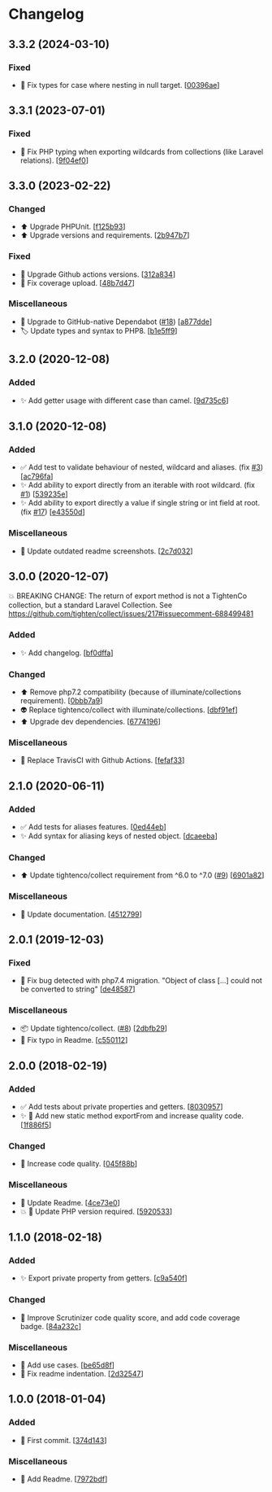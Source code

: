 # Changelog

<a name="3.3.2"></a>
## 3.3.2 (2024-03-10)

### Fixed

- 🐛 Fix types for case where nesting in null target. [[00396ae](https://github.com/mathieutu/exporter/commit/00396ae19de1fdb6183534d53ab1868ec5968e39)]


<a name="3.3.1"></a>
## 3.3.1 (2023-07-01)

### Fixed

- 🐛 Fix PHP typing when exporting wildcards from collections (like Laravel relations). [[9f04ef0](https://github.com/mathieutu/exporter/commit/9f04ef0bd74e8f3b6a2a09ff762e34a192a7ae1d)]


<a name="3.3.0"></a>
## 3.3.0 (2023-02-22)

### Changed

- ⬆️ Upgrade PHPUnit. [[f125b93](https://github.com/mathieutu/exporter/commit/f125b938c6fcc42836017f508b2e9feafba3858e)]
- ⬆️ Upgrade versions and requirements. [[2b947b7](https://github.com/mathieutu/exporter/commit/2b947b7d3f717b333aabc5986a2552fefc8091f0)]

### Fixed

- 💚 Upgrade Github actions versions. [[312a834](https://github.com/mathieutu/exporter/commit/312a834cb88633d8293527b7b9fabcf262750593)]
- 💚 Fix coverage upload. [[48b7d47](https://github.com/mathieutu/exporter/commit/48b7d47750a384bb9066f765d2735977721cbd36)]

### Miscellaneous

- 🤖 Upgrade to GitHub-native Dependabot ([#18](https://github.com/mathieutu/exporter/issues/18)) [[a877dde](https://github.com/mathieutu/exporter/commit/a877dde3e51317d2da07e69b750584ea3c9670a9)]
- 🏷️ Update types and syntax to PHP8. [[b1e5ff9](https://github.com/mathieutu/exporter/commit/b1e5ff9c0c45baf3c88ea837a38fe085fee2a0ff)]


<a name="3.2.0"></a>
## 3.2.0 (2020-12-08)

### Added

- ✨ Add getter usage with different case than camel. [[9d735c6](https://github.com/mathieutu/exporter/commit/9d735c6c53cabce4af3af5d34d4ecf77cde31be4)]


<a name="3.1.0"></a>
## 3.1.0 (2020-12-08)

### Added

- ✅ Add test to validate behaviour of nested, wildcard and aliases. (fix [#3](https://github.com/mathieutu/exporter/issues/3)) [[ac796fa](https://github.com/mathieutu/exporter/commit/ac796fafd1dc9369d389946f76a648823988d0c0)]
- ✨ Add ability to export directly from an iterable with root wildcard. (fix [#1](https://github.com/mathieutu/exporter/issues/1)) [[539235e](https://github.com/mathieutu/exporter/commit/539235e0cbac6df8dde981cc6aefc7fc6caad0dd)]
- ✨ Add ability to export directly a value if single string or int field at root. (fix [#17](https://github.com/mathieutu/exporter/issues/17)) [[e43550d](https://github.com/mathieutu/exporter/commit/e43550df8776c80d365ecbe220fc9023fbc4a004)]

### Miscellaneous

- 📝 Update outdated readme screenshots. [[2c7d032](https://github.com/mathieutu/exporter/commit/2c7d03244eb81928abfbc3dd6565fd51e4d68b88)]


<a name="3.0.0"></a>
## 3.0.0 (2020-12-07)

💥 BREAKING CHANGE: 
The return of export method is not a TightenCo collection, but a standard Laravel Collection.
See https://github.com/tighten/collect/issues/217#issuecomment-688499481

### Added

- ✨ Add changelog. [[bf0dffa](https://github.com/mathieutu/exporter/commit/bf0dffa197873b98adfaec7d962f71e16dd20a80)]

### Changed

- ⬆️ Remove php7.2 compatibility (because of illuminate/collections requirement). [[0bbb7a9](https://github.com/mathieutu/exporter/commit/0bbb7a98605a75e5b8b865100bf90f11d8e56a42)]
- 👽 Replace tightenco/collect with illuminate/collections. [[dbf91ef](https://github.com/mathieutu/exporter/commit/dbf91efae47e2557a014a45fac759b462fdbf1f5)]
- ⬆️ Upgrade dev dependencies. [[6774196](https://github.com/mathieutu/exporter/commit/677419618effcffc2b844fe2d641f84a2828dafe)]

### Miscellaneous

-  👷 Replace TravisCI with Github Actions. [[fefaf33](https://github.com/mathieutu/exporter/commit/fefaf3397cb7298d173742be4bc2681e34a171ef)]


<a name="2.1.0"></a>
## 2.1.0 (2020-06-11)

### Added

- ✅ Add tests for aliases features. [[0ed44eb](https://github.com/mathieutu/exporter/commit/0ed44ebdf98de113f3ec1df6305f2c398e7c83fe)]
- ✨ Add syntax for aliasing keys of nested object. [[dcaeeba](https://github.com/mathieutu/exporter/commit/dcaeeba8f09c168e40b18ecadcf72f34a4bd308b)]

### Changed

- ⬆️ Update tightenco/collect requirement from ^6.0 to ^7.0 ([#9](https://github.com/mathieutu/exporter/issues/9)) [[6901a82](https://github.com/mathieutu/exporter/commit/6901a8262979624b8833a37d052f14708c30d536)]

### Miscellaneous

- 📝 Update documentation. [[4512799](https://github.com/mathieutu/exporter/commit/4512799bd516d92fb89fd8a1dda435ade2869f5d)]


<a name="2.0.1"></a>
## 2.0.1 (2019-12-03)

### Fixed

- 🐛 Fix bug detected with php7.4 migration. &quot;Object of class [...] could not be converted to string&quot; [[de48587](https://github.com/mathieutu/exporter/commit/de485879167ceb4a3fa189f335c420fbf270edb6)]

### Miscellaneous

- 📦 Update tightenco/collect. ([#8](https://github.com/mathieutu/exporter/issues/8)) [[2dbfb29](https://github.com/mathieutu/exporter/commit/2dbfb298849d5fbc656297f89396a684fa258243)]
- 📝 Fix typo in Readme. [[c550112](https://github.com/mathieutu/exporter/commit/c5501125f07435c0b07fe8b44409a789aa11560a)]


<a name="2.0.0"></a>
## 2.0.0 (2018-02-19)

### Added

- ✅ Add tests about private properties and getters. [[8030957](https://github.com/mathieutu/exporter/commit/8030957c0111463d3ef6114978b79d18e38b258b)]
- ✨ 💚 Add new static method exportFrom and increase quality code. [[1f886f5](https://github.com/mathieutu/exporter/commit/1f886f530d630ac4e6067733d4bffb1b21613d92)]

### Changed

- 🎨 Increase code quality. [[045f88b](https://github.com/mathieutu/exporter/commit/045f88b70472317754aeb61c03e9f4f3b1e9e9a5)]

### Miscellaneous

- 📝 Update Readme. [[4ce73e0](https://github.com/mathieutu/exporter/commit/4ce73e0dac61a0d9cd38faf07dbd13ab099239c2)]
- 💥 💚 Update PHP version required. [[5920533](https://github.com/mathieutu/exporter/commit/5920533a65086131a6dcf9a99feb7b4358c44fd6)]


<a name="1.1.0"></a>
## 1.1.0 (2018-02-18)

### Added

- ✨ Export private property from getters. [[c9a540f](https://github.com/mathieutu/exporter/commit/c9a540f5bc00e966c38a3d8e30d5a16f1229795b)]

### Changed

- 🚨 Improve Scrutinizer code quality score, and add code coverage badge. [[84a232c](https://github.com/mathieutu/exporter/commit/84a232c641710c9d2357b1c876f296f47f8502de)]

### Miscellaneous

- 📝 Add use cases. [[be65d8f](https://github.com/mathieutu/exporter/commit/be65d8f910c081f91e77d49261d26ffc18ac007d)]
- 📝 Fix readme indentation. [[2d32547](https://github.com/mathieutu/exporter/commit/2d325474527b334d73774d3c81b2f1fc78bd7cf5)]


<a name="1.0.0"></a>
## 1.0.0 (2018-01-04)

### Added

- 🎉 First commit. [[374d143](https://github.com/mathieutu/exporter/commit/374d143774dbbced091c4be9b1973d711c9e1259)]

### Miscellaneous

- 📝 Add Readme. [[7972bdf](https://github.com/mathieutu/exporter/commit/7972bdf3b75836b4a333bede108012dc478767ee)]

